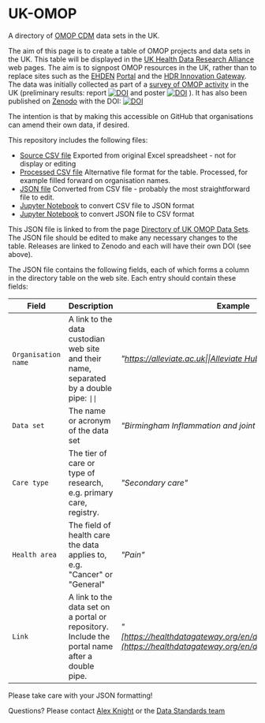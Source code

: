 # UK-OMOP
A directory of [OMOP CDM](https://www.ohdsi.org/data-standardization/) data sets in the UK.

The aim of this page is to create a table of OMOP projects and data sets in the UK. This table will be displayed in the [UK Health Data Research Alliance](https://ukhealthdata.org/) web pages. The aim is to signpost OMOP resources in the UK, rather than to replace sites such as the [EHDEN](https://www.ehden.eu/) [Portal](https://portal.ehden.eu/) and the [HDR Innovation Gateway](https://www.healthdatagateway.org/). The data was initially collected as part of a [survey of OMOP activity](https://ukhealthdata.org/projects/adoption-of-the-omop-common-data-model/) in the UK (preliminary results: report [![DOI](https://zenodo.org/badge/DOI/10.5281/zenodo.8309536.svg)](https://doi.org/10.5281/zenodo.8309536)
and poster [![DOI](https://zenodo.org/badge/DOI/10.5281/zenodo.8309722.svg)](https://doi.org/10.5281/zenodo.8309722)
). It has also been published on [Zenodo](https://zenodo.org/communities/hdruk) with the DOI: [![DOI](https://zenodo.org/badge/DOI/10.5281/zenodo.14800402.svg)](https://doi.org/10.5281/zenodo.14800402)

The intention is that by making this accessible on GitHub that organisations can amend their own data, if desired.

This repository includes the following files:
- [Source CSV file](Combined%20Organisation%20Dataset%20Table%20(v4).csv) Exported from original Excel spreadsheet - not for display or editing
- [Processed CSV file](Dataset_Table.csv) Alternative file format for the table. Processed, for example filled forward on organisation names.
- [JSON file](datasets.json) Converted from CSV file - probably the most straightforward file to edit.
- [Jupyter Notebook](csv_to_json.ipynb) to convert CSV file to JSON format
- [Jupyter Notebook](json_to_csv.ipynb) to convert JSON file to CSV format

This JSON file is linked to from the page [Directory of UK OMOP Data Sets](https://ukhealthdata.org/data-standards/directory-of-omop-data-sets-in-the-uk/). The JSON file should be edited to make any necessary changes to the table. Releases are linked to Zenodo and each will have their own DOI (see above).

The JSON file contains the following fields, each of which forms a column in the directory table on the web site. Each entry should contain these fields:

|Field|Description|Example|
|-----|-----------|-------|
|`Organisation name`|A link to the data custodian web site and their name, separated by a double pipe: `\|\|` |_"[https://alleviate.ac.uk\|\|Alleviate Hub](https://alleviate.ac.uk)"_|
|`Data set`|The name or acronym of the data set|_"Birmingham Inflammation and joint pain study"_|
|`Care type`|The tier of care or type of research, e.g. primary care, registry.|_"Secondary care"_|
|`Health area`|The field of health care the data applies to, e.g. "Cancer" or "General"|_"Pain"_|
|`Link`|A link to the data set on a portal or repository. Include the portal name after a double pipe.|_"[https://healthdatagateway.org/en/dataset/1009\|\|Gateway](https://healthdatagateway.org/en/dataset/1009)"_|

Please take care with your JSON formatting!

Questions? Please contact [Alex Knight](mailto:alex.knight@hdruk.ac.uk) or the [Data Standards team](mailto:data_standards@hdruk.ac.uk)
